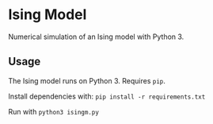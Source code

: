 # Ising Model
Numerical simulation of an Ising model with Python 3.

## Usage
The Ising model runs on Python 3. Requires `pip`. 

Install dependencies with:
`pip install -r requirements.txt`

Run with `python3 isingm.py`
